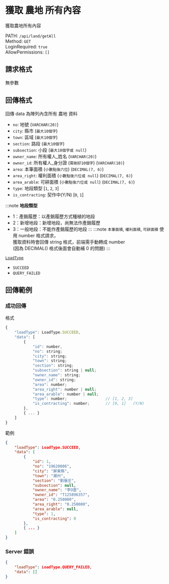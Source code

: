 # 獲取 農地 所有內容

獲取農地所有內容

PATH: `/api/land/getAll`  
Method: `GET`  
LoginRequired: `true`  
AllowPermissions: `[]`  


## 請求格式
無參數  


## 回傳格式

回傳 data 為陣列內含所有 農地 資料  

* `no`: 地號 (`VARCHAR(20)`)
* `city`: 縣市       (`最大10個字`)
* `town`: 區域       (`最大10個字`)
* `section`: 路段       (`最大10個字`)
* `subsection`: 小段       (`最大10個字或 null`)
* `owner_name`: 所有權人_姓名   (`VARCHAR(20)`)
* `owner_id`: 所有權人_身分證   (`需剛好10個字`) (`VARCHAR(10)`)
* `area`: 本筆面積              (`小數點後六位`) (`DECIMAL(7, 6)`)
* `area_right`: 權利面積        (`小數點後六位或 null`) (`DECIMAL(7, 6)`)
* `area_arable`: 可耕面積       (`小數點後六位或 null`) (`DECIMAL(7, 6)`)
* `type`: 地段類型              [`1`, `2`, `3`]
* `is_contracting`: 契作中(Y/N)    [`0`, `1`]

:::note
**地段類型**
* 1：產銷履歷：以產銷履歷方式種植的地段
* 2：新增地段：新增地段，尚無法作產銷履歷
* 3：一般地段：不能作產銷履歷的地段
:::
:::note
`本筆面積`, `權利面積`, `可耕面積` 使用 number 格式請求，  
獲取資料時會回傳 string 格式，前端需手動轉成 number  
(因為 DECIMAL() 格式後面會自動補 0 的問題)
:::

[`LoadType`](../../types.md#loadtype)  
* `SUCCEED`
* `QUERY_FAILED`


## 回傳範例
### 成功回傳
格式
```js
{
    "loadType": LoadType.SUCCEED,
    "data": [
        {
            "id": number,
            "no": string;
            "city": string;
            "town": string;
            "section": string;
            "subsection": string | null;
            "owner_name": string;
            "owner_id": string;
            "area": number;
            "area_right": number | null;
            "area_arable": number | null;
            "type": number;                 // [1, 2, 3]
            "is_contracting": number;       // [0, 1]   (Y/N)
        },
        { ... }
    ]
}
```
範例
```json
{
    "loadType": LoadType.SUCCEED,
    "data": [
        {
            "id": 1,
            "no": "19620006",
            "city": "屏東縣",
            "town": "潮州",
            "section": "劉厝庄",
            "subsection": null,
            "owner_name": "李O雲",
            "owner_id": "T125896357",
            "area": "0.250000",
            "area_right": "0.250000",
            "area_arable": null,
            "type": 1,
            "is_contracting": 0
        },
        { ... }
    ]
}
```

### Server 錯誤  
```json
{
    "loadType": LoadType.QUERY_FAILED,
    "data": []
}
```
